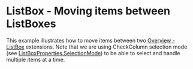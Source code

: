 # ListBox - Moving items between ListBoxes 


This example illustrates how to move items between two <a href="https://documentation.devexpress.com/#AspNet/CustomDocument9022">Overview - ListBox</a> extensions. Note that we are using CheckColumn selection mode (see <a href="https://documentation.devexpress.com/#AspNet/DevExpressWebListBoxProperties_SelectionModetopic">ListBoxProperties.SelectionMode</a>) to be able to select and handle multiple items at a time.

<br/>


